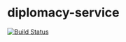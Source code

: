 # diplomacy-service

[![Build Status](https://travis-ci.org/rladdusaw/diplomacy-service.svg?branch=master)](https://travis-ci.org/rladdusaw/diplomacy-service)
